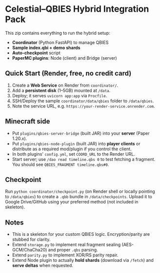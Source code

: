 
# Celestial–QBIES Hybrid Integration Pack

This zip contains everything to run the hybrid setup:
- **Coordinator** (Python FastAPI) to manage QBIES
- **Sample index.qbi + demo shards**
- **Auto-checkpoint** script
- **PaperMC plugins**: Node (client) and Bridge (server)

## Quick Start (Render, free, no credit card)
1. Create a **Web Service** on Render from `coordinator/`.
2. Add a **persistent disk** (1–5GB) mounted at `/data`.
3. Deploy; it serves `uvicorn app:app` via `Procfile`.
4. SSH/Deploy the sample `coordinator/data/qbies` folder to `/data/qbies`.
5. Note the service URL, e.g. `https://your-render-service.onrender.com`.

## Minecraft side
- Put `plugins/qbies-server-bridge` (built JAR) into your **server** (Paper 1.20.x).
- Put `plugins/qbies-node-plugin` (built JAR) into **player clients** or distribute as a required mod/plugin if you control the client.
- In both plugins' `config.yml`, set `COORD_URL` to the Render URL.
- Start server; use `/dao read timeline.qbs 0` to test fetching a fragment.
  You should see `QBIES_FRAGMENT timeline.qbs#0`.

## Checkpoint
Run `python coordinator/checkpoint.py` (on Render shell or locally pointing to `/data/qbies`) to create a `.qbb` bundle in `/data/checkpoints`.
Upload it to Google Drive/GitHub using your preferred method (not included in skeleton).

## Notes
- This is a skeleton for your custom QBIES logic. Encryption/parity are stubbed for clarity.
- Extend `storage.py` to implement real fragment sealing (AES-GCM/ChaCha20) and proper `.qbs` parsing.
- Extend `parity.py` to implement XOR/RS parity repair.
- Extend Node plugin to actually **hold shards** (download via `/fetch`) and **serve deltas** when requested.

